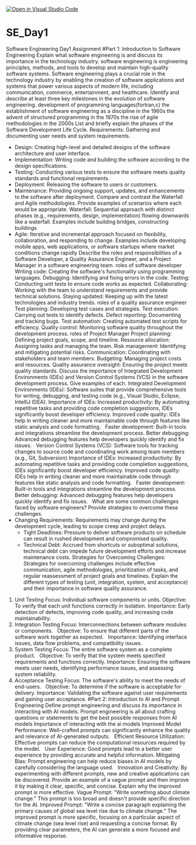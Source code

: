[![Open in Visual Studio Code](https://classroom.github.com/assets/open-in-vscode-2e0aaae1b6195c2367325f4f02e2d04e9abb55f0b24a779b69b11b9e10269abc.svg)](https://classroom.github.com/online_ide?assignment_repo_id=15574982&assignment_repo_type=AssignmentRepo)
# SE_Day1
Software Engineering Day1 Assignment
#Part 1: Introduction to Software Engineering
Explain what software engineering is and discuss its importance in the technology industry.
software engineering is engineering principles, methods, and tools to develop and maintain high-quality software systems.
Software engineering plays a crucial role in the technology industry by enabling the creation of software applications and systems that power various aspects of modern life, including communication, commerce, entertainment, and healthcare.
Identify and describe at least three key milestones in the evolution of software engineering.
development of programming languages(fortran,c)
the establishment of software engineering as a discipline in the 1960s
 the advent of structured programming in the 1970s
 the rise of agile methodologies in the 2000s
List and briefly explain the phases of the Software Development Life Cycle.
Requirements: Gathering and documenting user needs and system requirements.
  - Design: Creating high-level and detailed designs of the software architecture and user interface.
  - Implementation: Writing code and building the software according to the design specifications.
  - Testing: Conducting various tests to ensure the software meets quality standards and functional requirements.
  - Deployment: Releasing the software to users or customers.
  - Maintenance: Providing ongoing support, updates, and enhancements to the software after deployment.
Compare and contrast the Waterfall and Agile methodologies. Provide examples of scenarios where each would be appropriate.
Waterfall: Sequential approach with distinct phases (e.g., requirements, design, implementation) flowing downwards like a waterfall.
Examples include building bridges, constructing buildings
  - Agile: Iterative and incremental approach focused on flexibility, collaboration, and responding to change.
 Examples include developing mobile apps, web applications, or software startups where market conditions change rapidly
Describe the roles and responsibilities of a Software Developer, a Quality Assurance Engineer, and a Project Manager in a software engineering team.
roles of software developer
Writing code: Creating the software's functionality using programming languages.
Debugging: Identifying and fixing errors in the code.
Testing: Conducting unit tests to ensure code works as expected.
Collaborating: Working with the team to understand requirements and provide technical solutions.
Staying updated: Keeping up with the latest technologies and industry trends.
roles of a quality assurance engineer
Test planning: Developing test cases and strategies.
Test execution: Carrying out tests to identify defects.
Defect reporting: Documenting and tracking bugs.
Test automation: Creating automated test scripts for efficiency.
Quality control: Monitoring software quality throughout the development process.
 roles of Project Manager
 Project planning: Defining project goals, scope, and timeline.
Resource allocation: Assigning tasks and managing the team.
Risk management: Identifying and mitigating potential risks.
Communication: Coordinating with stakeholders and team members.
Budgeting: Managing project costs and resources.
Quality assurance oversight: Ensuring the project meets quality standards.
Discuss the importance of Integrated Development Environments (IDEs) and Version Control Systems (VCS) in the software development process. Give examples of each.
Integrated Development Environments (IDEs): Software suites that provide comprehensive tools for writing, debugging, and testing code
 (e.g., Visual Studio, Eclipse, IntelliJ IDEA).
 Importance of IDEs:
Increased productivity: By automating repetitive tasks and providing code completion suggestions, IDEs significantly boost developer efficiency.
Improved code quality: IDEs help in writing cleaner and more maintainable code through features like static analysis and code formatting.   
Faster development: Built-in tools and integrations streamline the development process.
Better debugging: Advanced debugging features help developers quickly identify and fix issues.   
Version Control Systems (VCS): Software tools for tracking changes to source code and coordinating work among team members
(e.g., Git, Subversion)
Importance of IDEs:
Increased productivity: By automating repetitive tasks and providing code completion suggestions, IDEs significantly boost developer efficiency.
Improved code quality: IDEs help in writing cleaner and more maintainable code through features like static analysis and code formatting.   
Faster development: Built-in tools and integrations streamline the development process.
Better debugging: Advanced debugging features help developers quickly identify and fix issues.   
What are some common challenges faced by software engineers? Provide strategies to overcome these challenges.
- Changing Requirements: Requirements may change during the development cycle, leading to scope creep and project delays.
  - Tight Deadlines: Pressure to deliver software products on schedule can result in rushed development and compromised quality.
  - Technical Debt: Accrued from shortcuts or suboptimal solutions, technical debt can impede future development efforts and increase maintenance costs.
Strategies for Overcoming Challenges: Strategies for overcoming challenges include effective communication, agile methodologies, prioritization of tasks, and regular reassessment of project goals and timelines.
Explain the different types of testing (unit, integration, system, and acceptance) and their importance in software quality assurance.
1. Unit Testing
Focus: Individual software components or units.
Objective: To verify that each unit functions correctly in isolation.
Importance: Early detection of defects, improving code quality, and increasing code maintainability.   
2. Integration Testing
Focus: Interconnections between software modules or components.   
Objective: To ensure that different parts of the software work together as expected.   
Importance: Identifying interface issues, data flow problems, and compatibility issues.   
3. System Testing
Focus: The entire software system as a complete product.   
Objective: To verify that the system meets specified requirements and functions correctly.
Importance: Ensuring the software meets user needs, identifying performance issues, and assessing system reliability.
4. Acceptance Testing
Focus: The software's ability to meet the needs of end-users.   
Objective: To determine if the software is acceptable for delivery.
Importance: Validating the software against user requirements and gaining user acceptance.
#Part 2: Introduction to AI and Prompt Engineering
Define prompt engineering and discuss its importance in interacting with AI models.
Prompt engineering is all about crafting questions or statements to get the best possible responses from AI models
Importance of interacting with the ai models
Improved Model Performance: Well-crafted prompts can significantly enhance the quality and relevance of AI-generated outputs.   
Efficient Resource Utilization: Effective prompts can reduce the computational resources required by the model.   
User Experience: Good prompts lead to a better user experience by providing accurate and helpful information.
Mitigating Bias: Prompt engineering can help reduce biases in AI models by carefully considering the language used.   
Innovation and Creativity: By experimenting with different prompts, new and creative applications can be discovered.
Provide an example of a vague prompt and then improve it by making it clear, specific, and concise. Explain why the improved prompt is more effective.
Vague Prompt:
"Write something about climate change."
This prompt is too broad and doesn't provide specific direction for the AI.
Improved Prompt:
"Write a concise paragraph explaining the primary causes of global sea level rise due to climate change."
The improved prompt is more specific, focusing on a particular aspect of climate change (sea level rise) and requesting a concise format.
By providing clear parameters, the AI can generate a more focused and informative response.
